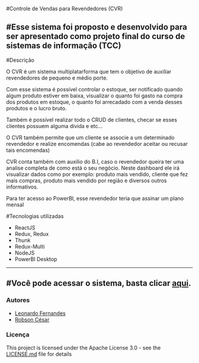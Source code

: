 #Controle de Vendas para Revendedores (CVR)

#Esse sistema foi proposto e desenvolvido  para ser apresentado como projeto final do curso de sistemas de informação (TCC)
------------
#Descrição

 O CVR é um sistema multiplatarforma que tem o objetivo de auxiliar
revendedores de pequeno e médio porte. 

Com esse sistema é possível controlar o estoque, ser notificado quando algum produto estiver em baixa, visualizar o quanto foi gasto na compra dos produtos em estoque, o quanto foi arrecadado com a venda desses produtos e o lucro bruto. 

Também é possível realizar todo o CRUD de clientes, checar se esses clientes possuem alguma dívida e etc...

O CVR também permite que um cliente se associe a um determinado revendedor e realize encomendas (cabe ao revendedor aceitar ou recusar tais encomendas)  

CVR conta também com auxilio do B.I, caso o revendedor queira ter uma analise completa de como está o seu negócio. 
Neste dashboard ele irá visualizar dados como por exemplo: produto mais vendido, cliente que fez mais compras, produto mais vendido por região e diversos outros informativos.

Para ter acesso ao PowerBI, esse revendedor teria que assinar um plano mensal

#Tecnologias utilizadas

- ReactJS
- Redux, Redux
- Thunk 
- Redux-Multi
- NodeJS
- PowerBI Desktop


------------

#Você pode acessar o sistema, basta clicar [aqui](http://192.99.172.182:3000/login).
------------


### Autores

* [Leonardo Fernandes](https://github.com/8bitsL)
* [Robson César](https://www.linkedin.com/in/robson-c%C3%A9sar-gomes-quintino-439a61148/)

### Licença

This project is licensed under the Apache License 3.0 - see the [LICENSE.md](LICENSE.md) file for details

